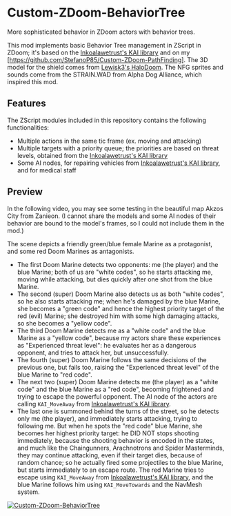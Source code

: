 # Custom-ZDoom-BehaviorTree
More sophisticated behavior in ZDoom actors with behavior trees.

This mod implements basic Behavior Tree management in ZScript in ZDoom; it's based on the [Inkoalawetrust's KAI library](https://github.com/inkoalawetrust/KAI) and on my [https://github.com/StefanoP85/Custom-ZDoom-PathFinding].
The 3D model for the shield comes from [Lewisk3's HaloDoom](https://github.com/Lewisk3/HaloDoom_GZDoomVersion).
The NFG sprites and sounds come from the STRAIN.WAD from Alpha Dog Alliance, which inspired this mod.

## Features
The ZScript modules included in this repository contains the following functionalities:
* Multiple actions in the same tic frame (ex. moving and attacking)
* Multiple targets with a priority queue; the priorities are based on threat levels, obtained from the [Inkoalawetrust's KAI library](https://github.com/inkoalawetrust/KAI)
* Some AI nodes, for repairing vehicles from [Inkoalawetrust's KAI library](https://github.com/inkoalawetrust/KAI), and for medical staff

## Preview
In the following video, you may see some testing in the beautiful map Akzos City from Zanieon. (I cannot share the models and some AI nodes of their behavior are bound to the model's frames, so I could not include them in the mod.)

The scene depicts a friendly green/blue female Marine as a protagonist, and some red Doom Marines as antagonists.
* The first Doom Marine detects two opponents: me (the player) and the blue Marine; both of us are "white codes", so he starts attacking me, moving while attacking, but dies quickly after one shot from the blue Marine.
* The second (super) Doom Marine also detects us as both "white codes", so he also starts attacking me; when he's damaged by the blue Marine, she becomes a "green code" and hence the highest priority target of the red (evil) Marine; she destroyed him with some high damaging attacks, so she becomes a "yellow code".
* The third Doom Marine detects me as a "white code" and the blue Marine as a "yellow code", because my actors share these experiences as "Experienced threat level": he evaluates her as a dangerous opponent, and tries to attack her, but unsuccessfully.
* The fourth (super) Doom Marine follows the same decisions of the previous one, but fails too, raising the "Experienced threat level" of the blue Marine to "red code".
* The next two (super) Doom Marine detects me (the player) as a "white code" and the blue Marine as a "red code", becoming frightened and trying to escape the powerful opponent. The AI node of the actors are calling `KAI_MoveAway` from [Inkoalawetrust's KAI library](https://github.com/inkoalawetrust/KAI).
* The last one is summoned behind the turns of the street, so he detects only me (the player), and immediately starts attacking, trying to following me. But when he spots the "red code" blue Marine, she becomes her highest priority target: he DID NOT stops shooting immediately, because the shooting behavior is encoded in the states, and much like the Chaingunners, Arachnotrons and Spider Masterminds, they may continue attacking, even if their target dies, because of random chance; so he actually fired some projectiles to the blue Marine, but starts immediately to an escape route. The red Marine tries to escape using `KAI_MoveAway` from [Inkoalawetrust's KAI library](https://github.com/inkoalawetrust/KAI), and the blue Marine follows him using `KAI_MoveTowards` and the NavMesh system.

[![Custom-ZDoom-BehaviorTree](https://img.youtube.com/vi/stvEKw8f2ds/0.jpg)](https://www.youtube.com/watch?v=stvEKw8f2ds "Custom ZDoom BehaviorTree")

